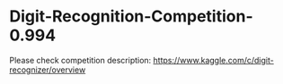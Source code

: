 # Digit-Recognition-Competition-0.994
Please check competition description: https://www.kaggle.com/c/digit-recognizer/overview

